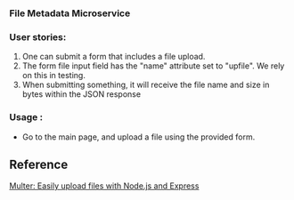 
### File Metadata Microservice 

###    User stories:
1. One can submit a form that includes a file upload.
2. The form file input field  has the "name" attribute set to "upfile". We rely on this in testing.
3. When submitting something, it will receive the file name and size in bytes within the JSON response

### Usage :
* Go to the main page, and upload a file using the provided form.

## Reference
<a href="https://blog.logrocket.com/multer-nodejs-express-upload-file/">Multer: Easily upload files with Node.js and Express</a>

